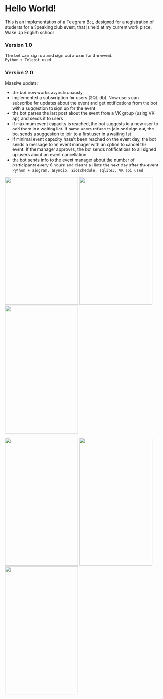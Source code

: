 # Hello World!

This is an implementation of a Telegram Bot, designed for a
registration of students for a Speaking club event, that is held at
my current work place, Wake Up English school.
  
### Version 1.0
The bot can sign up and sign out a user for the event.  
```Python + Telebot used```
  
  
### Version 2.0
Massive update:
- the bot now works asynchronously
- implemented a subscription for users (SQL db). Now users can subscribe for
updates about the event and get notifications from the bot with a suggestion to sign up for the event
- the bot parses the last post about the event from a VK group (using VK api) and sends it to users
- if maximum event capacity is reached, the bot suggests to a new user to add them in a waiting list.
If some users refuse to join and sign out, the bot sends a suggestion to join to a first user in a waiting list
- if minimal event capacity hasn't been reached on the event day, the bot sends a message to an event manager with an option to
cancel the event. If the manager approves, the bot sends notifications to all signed up users about an event cancellation
- the bot sends info to the event manager about the number of participants every 6 hours and clears all lists the next day after the event  
```Python + aiogram, asyncio, aioschedule, sqlite3, VK api used```  
  
<img src="https://user-images.githubusercontent.com/75010755/113416761-a40e2780-93ca-11eb-8b43-b04693928fa2.jpg" width="240" height="420"> <img src="https://user-images.githubusercontent.com/75010755/113416759-a2dcfa80-93ca-11eb-8cdc-1922c358b3aa.jpg" width="240" height="420"> <img src="https://user-images.githubusercontent.com/75010755/113416739-9ce71980-93ca-11eb-878f-d18936a4e728.jpg" width="240" height="420">   
  
<img src="https://user-images.githubusercontent.com/75010755/113416757-a2446400-93ca-11eb-89d2-2b7c45809af9.jpg" width="240" height="420"> <img src="https://user-images.githubusercontent.com/75010755/113417344-dd936280-93cb-11eb-8a51-e1f3bfc17d16.jpg" width="240" height="420"> <img src="https://user-images.githubusercontent.com/75010755/113416760-a3759100-93ca-11eb-8fd8-028d66184256.jpg" width="240" height="420">
